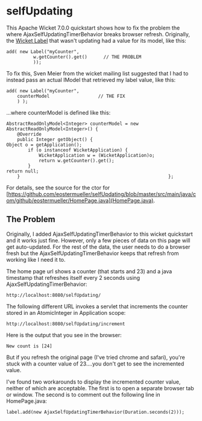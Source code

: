 # selfUpdating
This Apache Wicket 7.0.0 quickstart shows how to fix the problem the where AjaxSelfUpdatingTimerBehavior breaks browser refresh.
Originally, the [Wicket Label](https://ci.apache.org/projects/wicket/apidocs/7.x/org/apache/wicket/markup/html/basic/Label.html) that wasn't updating had a value for its model, like this:
```
add( new Label("myCounter", 
          w.getCounter().get()      // THE PROBLEM
          ));
```
To fix this, Sven Meier from the wicket mailing list suggested that I had to instead pass an actual IModel that retrieved my label value, like this:
```
add( new Label("myCounter", 
	counterModel                  // THE FIX
	) );					
```
...where counterModel is defined like this:
```
AbstractReadOnlyModel<Integer> counterModel = new AbstractReadOnlyModel<Integer>() {
	@Override 												
	public Integer getObject() { 													Object o = getApplication(); 						
		if (o instanceof WicketApplication) { 				
			WicketApplication w = (WicketApplication)o; 	
			return w.getCounter().get(); 					
		} 															return null; 										
	} 														};
```

For details, see the source for the ctor for  [https://github.com/eostermueller/selfUpdating/blob/master/src/main/java/com/github/eostermueller/HomePage.java](HomePage.java).

## The Problem

Originally, I added AjaxSelfUpdatingTimerBehavior to this wicket quickstart and it works just fine.
However, only a few pieces of data on this page will get auto-updated.  For the rest of the data, the user needs to do a browser fresh 
but the AjaxSelfUpdatingTimerBehavior keeps that refresh from working like I need it to.

The home page url shows a counter (that starts and 23) and a java timestamp that refreshes itself every 2 seconds using AjaxSelfUpdatingTimerBehavior:
```
http://localhost:8080/selfUpdating/
```

The following different URL invokes a servlet that increments the counter stored in an AtomicInteger in Application scope:
```
http://localhost:8080/selfUpdating/increment
```
Here is the output that you see in the browser:
```
New count is [24]
```

But if you refresh the original page (I've tried chrome and safari), you're stuck with a counter value of 23....you don't get to see the incremented value.

I've found two workarounds to display the incremented counter value, neither of which are acceptable.
The first is to open a separate browser tab or window.
The second is to comment out the following line in HomePage.java:
```
label.add(new AjaxSelfUpdatingTimerBehavior(Duration.seconds(2)));
```


